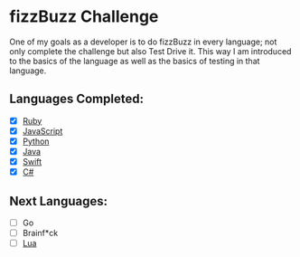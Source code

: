 # fizzBuzz Challenge
One of my goals as a developer is to do fizzBuzz in every language; not only complete the challenge but also Test Drive it. This way I am introduced to the basics of the language as well as the basics of testing in that language.

Languages Completed:
---
- [x] [Ruby](https://github.com/Kharouk/fizzbuzz)
- [x] [JavaScript](https://github.com/Kharouk/fizzBuzz-Languages/tree/master/javascript)
- [x] [Python](https://github.com/Kharouk/fizzBuzz-Languages/tree/master/python)
- [x] [Java](https://github.com/Kharouk/fizzBuzz-Languages/tree/master/java)
- [x] [Swift](https://github.com/Kharouk/fizzBuzz-Languages/tree/master/swift/swiftbuzz)
- [x] [C#](https://github.com/Kharouk/fizzBuzz-Languages/tree/master/c-sharp)

Next Languages:
---
- [ ] Go
- [ ] Brainf*ck
- [ ] [Lua](https://github.com/Kharouk/fizzBuzz-Languages/tree/master/lua)
